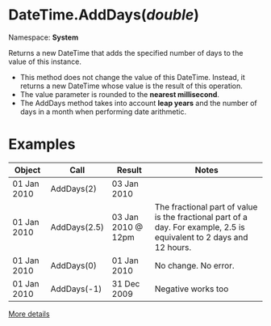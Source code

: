 # DateTime.AddDays(*double*)
Namespace: **System**

Returns a new DateTime that adds the specified number of days to the value of this instance.
- This method does not change the value of this DateTime. Instead, it returns a new DateTime whose value is the result of this operation.
- The value parameter is rounded to the **nearest millisecond**.
- The AddDays method takes into account **leap years** and the number of days in a month when performing date arithmetic.

# Examples

|Object|Call|Result|Notes|
|---|---|---|---|
| 01 Jan 2010  | AddDays(2)  | 03 Jan 2010|
| 01 Jan 2010  | AddDays(2.5)  | 03 Jan 2010 @ 12pm| The fractional part of value is the fractional part of a day. For example, 2.5 is equivalent to 2 days and 12 hours.|
| 01 Jan 2010  | AddDays(0)  | 01 Jan 2010| No change. No error.|
| 01 Jan 2010  | AddDays(-1)  | 31 Dec 2009| Negative works too|

[More details](https://docs.microsoft.com/en-us/dotnet/api/system.datetime.adddays)
